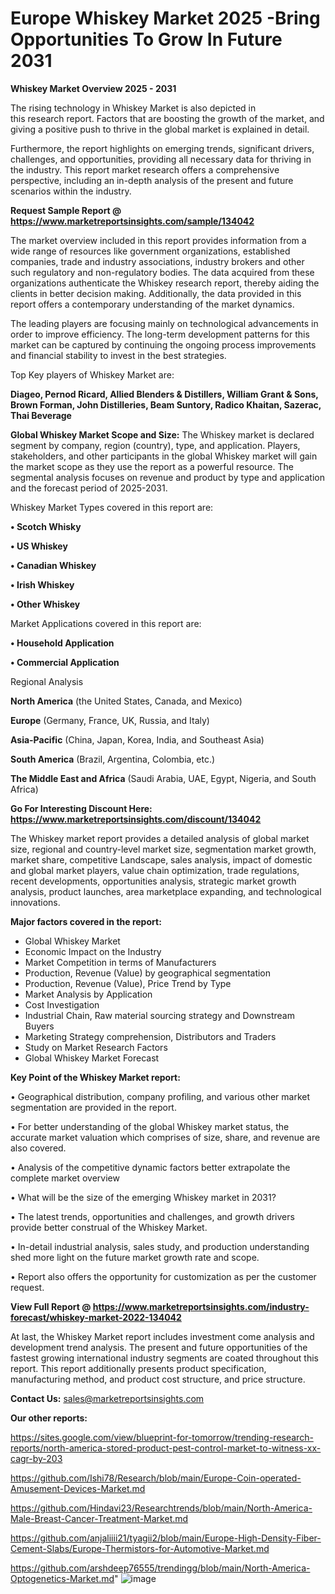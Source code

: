 # Europe Whiskey Market 2025 -Bring Opportunities To Grow In Future 2031

<Strong> Whiskey Market Overview 2025 - 2031</strong>

The rising technology in Whiskey Market is also depicted in this research report. Factors that are boosting the growth of the market, and giving a positive push to thrive in the global market is explained in detail.

Furthermore, the report highlights on emerging trends, significant drivers, challenges, and opportunities, providing all necessary data for thriving in the industry. This report market research offers a comprehensive perspective, including an in-depth analysis of the present and future scenarios within the industry.

<strong>Request Sample Report @ <a href=https://www.marketreportsinsights.com/sample/134042>https://www.marketreportsinsights.com/sample/134042</a></strong>

The market overview included in this report provides information from a wide range of resources like government organizations, established companies, trade and industry associations, industry brokers and other such regulatory and non-regulatory bodies. The data acquired from these organizations authenticate the Whiskey research report, thereby aiding the clients in better decision making. Additionally, the data provided in this report offers a contemporary understanding of the market dynamics.

The leading players are focusing mainly on technological advancements in order to improve efficiency. The long-term development patterns for this market can be captured by continuing the ongoing process improvements and financial stability to invest in the best strategies.

Top Key players of Whiskey Market are:

<strong>Diageo, Pernod Ricard, Allied Blenders & Distillers, William Grant & Sons, Brown Forman, John Distilleries, Beam Suntory, Radico Khaitan, Sazerac, Thai Beverage</strong>

<strong><b>Global Whiskey Market Scope and Size:</b></strong>
The Whiskey market is declared segment by company, region (country), type, and application. Players, stakeholders, and other participants in the global Whiskey market will gain the market scope as they use the report as a powerful resource. The segmental analysis focuses on revenue and product by type and application and the forecast period of 2025-2031.

Whiskey Market Types covered in this report are:

<strong>• Scotch Whisky

• US Whiskey

• Canadian Whiskey

• Irish Whiskey

• Other Whiskey</strong>

Market Applications covered in this report are:

<strong>• Household Application

• Commercial Application</strong> 

Regional Analysis

<strong>North America</strong> (the United States, Canada, and Mexico)

<strong>Europe</strong> (Germany, France, UK, Russia, and Italy)

<strong>Asia-Pacific</strong> (China, Japan, Korea, India, and Southeast Asia)

<strong>South America</strong> (Brazil, Argentina, Colombia, etc.)

<strong>The Middle East and Africa</strong> (Saudi Arabia, UAE, Egypt, Nigeria, and South Africa)

<strong>Go For Interesting Discount Here: <a href=https://www.marketreportsinsights.com/discount/134042>https://www.marketreportsinsights.com/discount/134042</a></strong>

The Whiskey market report provides a detailed analysis of global market size, regional and country-level market size, segmentation market growth, market share, competitive Landscape, sales analysis, impact of domestic and global market players, value chain optimization, trade regulations, recent developments, opportunities analysis, strategic market growth analysis, product launches, area marketplace expanding, and technological innovations.

<strong><b>Major factors covered in the report:</b></strong>
<ul>
  <li>Global Whiskey Market </li>
  <li>Economic Impact on the Industry</li>
  <li>Market Competition in terms of Manufacturers</li>
  <li>Production, Revenue (Value) by geographical segmentation</li>
  <li>Production, Revenue (Value), Price Trend by Type</li>
  <li>Market Analysis by Application</li>
  <li>Cost Investigation</li>
  <li>Industrial Chain, Raw material sourcing strategy and Downstream Buyers</li>
  <li>Marketing Strategy comprehension, Distributors and Traders</li>
  <li>Study on Market Research Factors</li>
  <li>Global Whiskey Market Forecast</li>
</ul>

<strong><b>Key Point of the Whiskey Market report:</b></strong>

• Geographical distribution, company profiling, and various other market segmentation are provided in the report.

• For better understanding of the global Whiskey market status, the accurate market valuation which comprises of size, share, and revenue are also covered.

• Analysis of the competitive dynamic factors better extrapolate the complete market overview

• What will be the size of the emerging Whiskey market in 2031?

• The latest trends, opportunities and challenges, and growth drivers provide better construal of the Whiskey Market.

• In-detail industrial analysis, sales study, and production understanding shed more light on the future market growth rate and scope.

• Report also offers the opportunity for customization as per the customer request.

<strong><b>View Full Report @ <a href=https://www.marketreportsinsights.com/industry-forecast/whiskey-market-2022-134042>https://www.marketreportsinsights.com/industry-forecast/whiskey-market-2022-134042</a></b></strong>


At last, the Whiskey Market report includes investment come analysis and development trend analysis. The present and future opportunities of the fastest growing international industry segments are coated throughout this report. This report additionally presents product specification, manufacturing method, and product cost structure, and price structure.

<strong>Contact Us:</strong>
sales@marketreportsinsights.com

<strong>Our other reports:</strong>

<a href=https://sites.google.com/view/blueprint-for-tomorrow/trending-research-reports/north-america-stored-product-pest-control-market-to-witness-xx-cagr-by-203>https://sites.google.com/view/blueprint-for-tomorrow/trending-research-reports/north-america-stored-product-pest-control-market-to-witness-xx-cagr-by-203</a>

<a href=https://github.com/Ishi78/Research/blob/main/Europe-Coin-operated-Amusement-Devices-Market.md>https://github.com/Ishi78/Research/blob/main/Europe-Coin-operated-Amusement-Devices-Market.md</a>

<a href=https://github.com/Hindavi23/Researchtrends/blob/main/North-America-Male-Breast-Cancer-Treatment-Market.md>https://github.com/Hindavi23/Researchtrends/blob/main/North-America-Male-Breast-Cancer-Treatment-Market.md</a>

<a href=https://github.com/anjaliiii21/tyagii2/blob/main/Europe-High-Density-Fiber-Cement-Slabs/Europe-Thermistors-for-Automotive-Market.md>https://github.com/anjaliiii21/tyagii2/blob/main/Europe-High-Density-Fiber-Cement-Slabs/Europe-Thermistors-for-Automotive-Market.md</a>

<a href=https://github.com/arshdeep76555/trendingg/blob/main/North-America-Optogenetics-Market.md>https://github.com/arshdeep76555/trendingg/blob/main/North-America-Optogenetics-Market.md</a>"
![image](https://github.com/user-attachments/assets/254cf425-fff5-4d47-8ffe-33e0360e5a11)

